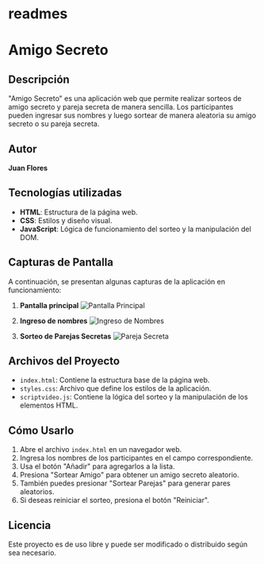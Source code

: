 # readmes
# Amigo Secreto

## Descripción
"Amigo Secreto" es una aplicación web que permite realizar sorteos de amigo secreto y pareja secreta de manera sencilla. Los participantes pueden ingresar sus nombres y luego sortear de manera aleatoria su amigo secreto o su pareja secreta.

## Autor
**Juan Flores**

## Tecnologías utilizadas
- **HTML**: Estructura de la página web.
- **CSS**: Estilos y diseño visual.
- **JavaScript**: Lógica de funcionamiento del sorteo y la manipulación del DOM.

## Capturas de Pantalla
A continuación, se presentan algunas capturas de la aplicación en funcionamiento:

1. **Pantalla principal**
   ![Pantalla Principal](./Amigo%20secreto.png)

2. **Ingreso de nombres**
   ![Ingreso de Nombres](./Ingreso%20de%20nombres.png)

3. **Sorteo de Parejas Secretas**
   ![Pareja Secreta](./Pareja%20secreta.png)

## Archivos del Proyecto
- `index.html`: Contiene la estructura base de la página web.
- `styles.css`: Archivo que define los estilos de la aplicación.
- `scriptvideo.js`: Contiene la lógica del sorteo y la manipulación de los elementos HTML.

## Cómo Usarlo
1. Abre el archivo `index.html` en un navegador web.
2. Ingresa los nombres de los participantes en el campo correspondiente.
3. Usa el botón "Añadir" para agregarlos a la lista.
4. Presiona "Sortear Amigo" para obtener un amigo secreto aleatorio.
5. También puedes presionar "Sortear Parejas" para generar pares aleatorios.
6. Si deseas reiniciar el sorteo, presiona el botón "Reiniciar".

## Licencia
Este proyecto es de uso libre y puede ser modificado o distribuido según sea necesario.

